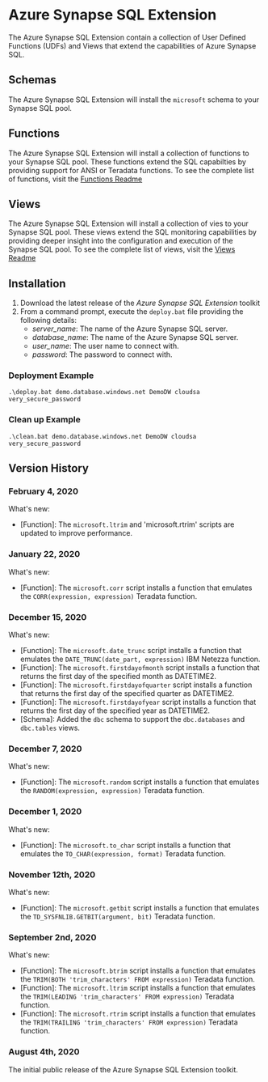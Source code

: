 # Azure Synapse SQL Extension

The Azure Synapse SQL Extension contain a collection of User Defined Functions (UDFs) and Views that extend the capabilities of Azure Synapse SQL.

## Schemas

The Azure Synapse SQL Extension will install the `microsoft` schema to your Synapse SQL pool.

## Functions

The Azure Synapse SQL Extension will install a collection of functions to your Synapse SQL pool. These functions extend the SQL capabilties by providing support for ANSI or Teradata functions. To see the complete list of functions, visit the [Functions Readme](functions/Readme.md)

## Views

The Azure Synapse SQL Extension will install a collection of vies to your Synapse SQL pool. These views extend the SQL monitoring capabilities by providing deeper insight into the configuration and execution of the Synapse SQL pool. To see the complete list of views, visit the [Views Readme](views/Readme.md)

## Installation

1. Download the latest release of the *Azure Synapse SQL Extension* toolkit
2. From a command prompt, execute the `deploy.bat` file providing the following details:
   - *server_name*: The name of the Azure Synapse SQL server.
   - *database_name*: The name of the Azure Synapse SQL server.
   - *user_name*: The user name to connect with.
   - *password*: The password to connect with.

### Deployment Example

`
.\deploy.bat demo.database.windows.net DemoDW cloudsa very_secure_password
`

### Clean up Example

`
.\clean.bat demo.database.windows.net DemoDW cloudsa very_secure_password
`
## Version History

### February 4, 2020
What's new:
- [Function]: The `microsoft.ltrim` and 'microsoft.rtrim' scripts are updated to improve performance.

### January 22, 2020
What's new:
- [Function]: The `microsoft.corr` script installs a function that emulates the `CORR(expression, expression)` Teradata function.

### December 15, 2020
What's new:
- [Function]: The `microsoft.date_trunc` script installs a function that emulates the `DATE_TRUNC(date_part, expression)` IBM Netezza function.
- [Function]: The `microsoft.firstdayofmonth` script installs a function that returns the first day of the specified month as DATETIME2.
- [Function]: The `microsoft.firstdayofquarter` script installs a function that returns the first day of the specified quarter as DATETIME2.
- [Function]: The `microsoft.firstdayofyear` script installs a function that returns the first day of the specified year as DATETIME2.
- [Schema]: Added the `dbc` schema to support the `dbc.databases` and `dbc.tables` views.

### December 7, 2020
What's new:
- [Function]: The `microsoft.random` script installs a function that emulates the `RANDOM(expression, expression)` Teradata function.

### December 1, 2020
What's new:
- [Function]: The `microsoft.to_char` script installs a function that emulates the `TO_CHAR(expression, format)` Teradata function.

### November 12th, 2020
What's new:

- [Function]: The `microsoft.getbit` script installs a function that emulates the `TD_SYSFNLIB.GETBIT(argument, bit)` Teradata function.

### September 2nd, 2020
What's new:

- [Function]: The `microsoft.btrim` script installs a function that emulates the `TRIM(BOTH 'trim_characters' FROM expression)` Teradata function.
- [Function]: The `microsoft.ltrim` script installs a function that emulates the `TRIM(LEADING 'trim_characters' FROM expression)` Teradata function.
- [Function]: The `microsoft.rtrim` script installs a function that emulates the `TRIM(TRAILING 'trim_characters' FROM expression)` Teradata function.

### August 4th, 2020
The initial public release of the Azure Synapse SQL Extension toolkit.